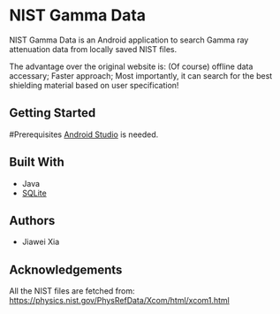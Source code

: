 # NIST Gamma Data
NIST Gamma Data is an Android application to search Gamma ray attenuation data from locally saved NIST files.

The advantage over the original website is:
	(Of course) offline data accessary;
	Faster approach;
	Most importantly, it can search for the best shielding material based on user specification!

## Getting Started

#Prerequisites
[Android Studio](https://developer.android.com/studio/install.html) is needed.

## Built With
- Java
- [SQLite](https://www.sqlite.org/)
## Authors
- Jiawei Xia

## Acknowledgements
All the NIST files are fetched from:
https://physics.nist.gov/PhysRefData/Xcom/html/xcom1.html


